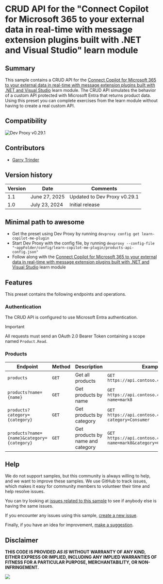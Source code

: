 # CRUD API for the "Connect Copilot for Microsoft 365 to your external data in real-time with message extension plugins built with .NET and Visual Studio" learn module

## Summary

This sample contains a CRUD API for the [Connect Copilot for Microsoft 365 to your external data in real-time with message extension plugins built with .NET and Visual Studio](https://learn.microsoft.com/training/modules/copilot-message-extension-plugins/) learn module. The CRUD API simulates the behavior of a custom API protected with Microsoft Entra that returns product data. Using this preset you can complete exercises from the learn module without having to create a real custom API.

## Compatibility

![Dev Proxy v0.29.1](https://aka.ms/devproxy/badge/v0.29.1)

## Contributors

- [Garry Trinder](https://github.com/garrytrinder)

## Version history

Version|Date|Comments
-------|----|--------
1.1|June 27, 2025|Updated to Dev Proxy v0.29.1
1.0|July 23, 2024|Initial release

## Minimal path to awesome

- Get the preset using Dev Proxy by running `devproxy config get learn-copilot-me-plugin`
- Start Dev Proxy with the config file, by running `devproxy --config-file "~appFolder/config/learn-copilot-me-plugin/products-api-config.json"`
- Follow along with the [Connect Copilot for Microsoft 365 to your external data in real-time with message extension plugins built with .NET and Visual Studio](https://learn.microsoft.com/training/modules/copilot-message-extension-plugins/) learn module

## Features

This preset contains the following endpoints and operations.

### Authentication

The CRUD API is configured to use Microsoft Entra authentication.

> [!IMPORTANT]
> All requests must send an OAuth 2.0 Bearer Token containing a scope named `Product.Read`.

### Products

Endpoint|Method|Description|Example
--------|------|-----------|-------
`products`|`GET`|Get all products|`GET https://api.contoso.com/v1/products`
`products?name={name}`|`GET`|Get products by name|`GET https://api.contoso.com/v1/products?name=mark8`
`products?category={category}`|`GET`|Get products by category |`GET https://api.contoso.com/v1/products?category=Consumer`
`products?name={name}&category={category}`|`GET`|Get products by name and category |`GET https://api.contoso.com/v1/products?name=mark8&category=Consumer`

## Help

We do not support samples, but this community is always willing to help, and we want to improve these samples. We use GitHub to track issues, which makes it easy for  community members to volunteer their time and help resolve issues.

You can try looking at [issues related to this sample](https://github.com/pnp/proxy-samples/issues?q=label%3A%22sample%3A%learn-msgraph-toolkit-intro%22) to see if anybody else is having the same issues.

If you encounter any issues using this sample, [create a new issue](https://github.com/pnp/proxy-samples/issues/new).

Finally, if you have an idea for improvement, [make a suggestion](https://github.com/pnp/proxy-samples/issues/new).

## Disclaimer

**THIS CODE IS PROVIDED *AS IS* WITHOUT WARRANTY OF ANY KIND, EITHER EXPRESS OR IMPLIED, INCLUDING ANY IMPLIED WARRANTIES OF FITNESS FOR A PARTICULAR PURPOSE, MERCHANTABILITY, OR NON-INFRINGEMENT.**

![](https://m365-visitor-stats.azurewebsites.net/SamplesGallery/pnp-devproxy-learn-copilot-me-plugin)
